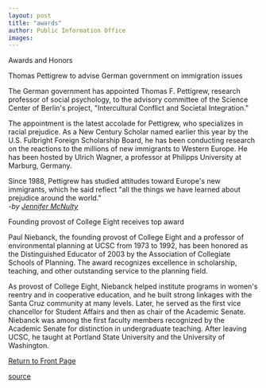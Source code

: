```yaml
---
layout: post
title: "awards"
author: Public Information Office
images:
---
```


Awards and Honors

Thomas Pettigrew to advise German government on immigration issues

The German government has appointed Thomas F. Pettigrew, research professor of social psychology, to the advisory committee of the Science Center of Berlin's project, "Intercultural Conflict and Societal Integration."   

The appointment is the latest accolade for Pettigrew, who specializes in racial prejudice. As a New Century Scholar named earlier this year by the U.S. Fulbright Foreign Scholarship Board, he has been conducting research on the reactions to the millions of new immigrants to Western Europe. He has been hosted by Ulrich Wagner, a professor at Philipps University at Marburg, Germany.  

Since 1988, Pettigrew has studied attitudes toward Europe's new immigrants, which he said reflect "all the things we have learned about prejudice around the world."  
_-by [Jennifer McNulty][1]_

Founding provost of College Eight receives top award

Paul Niebanck, the founding provost of College Eight and a professor of environmental planning at UCSC from 1973 to 1992, has been honored as the Distinguished Educator of 2003 by the Association of Collegiate Schools of Planning. The award recognizes excellence in scholarship, teaching, and other outstanding service to the planning field.

As provost of College Eight, Niebanck helped institute programs in women's reentry and in cooperative education, and he built strong linkages with the Santa Cruz community at many levels. Later, he served as the first vice chancellor for Student Affairs and then as chair of the Academic Senate. Niebanck was among the first faculty members recognized by the Academic Senate for distinction in undergraduate teaching. After leaving UCSC, he taught at Portland State University and the University of Washington.  

[Return to Front Page][2]

[1]: mailto:jmcnulty@ucsc.edu
[2]: http://currents.ucsc.edu/

[source](http://www1.ucsc.edu/currents/03-04/09-29/awards.html "Permalink to awards")
